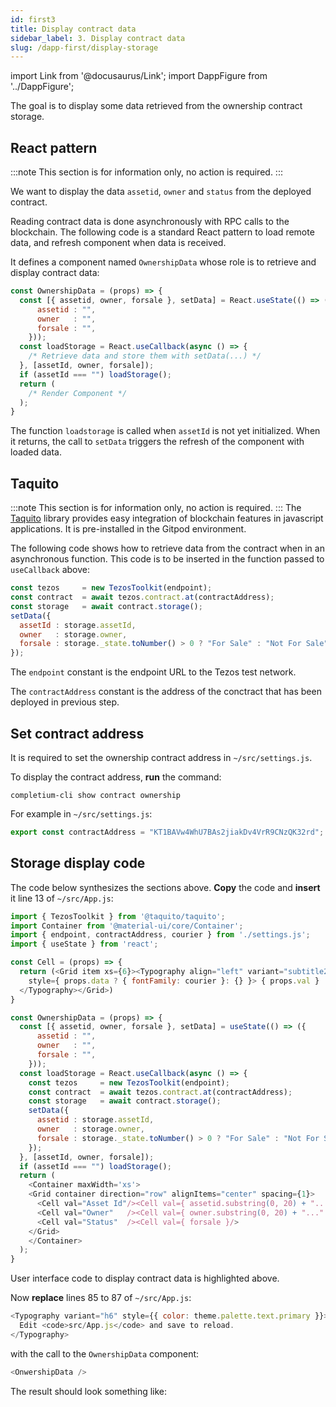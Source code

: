 ```yaml
---
id: first3
title: Display contract data
sidebar_label: 3. Display contract data
slug: /dapp-first/display-storage
---
```

import Link from '@docusaurus/Link';
import DappFigure from '../DappFigure';

The goal is to display some data retrieved from the ownership contract storage.

## React pattern
:::note
This section is for information only, no action is required.
:::

We want to display the data `assetid`, `owner` and `status` from the deployed contract.

Reading contract data is done asynchronously with RPC calls to the blockchain. The following code is a standard React pattern to load  remote data, and refresh component when data is received.

It defines a component named `OwnershipData` whose role is to retrieve and display contract data:

```js
const OwnershipData = (props) => {
  const [{ assetid, owner, forsale }, setData] = React.useState(() => ({
      assetid : "",
      owner   : "",
      forsale : "",
    }));
  const loadStorage = React.useCallback(async () => {
    /* Retrieve data and store them with setData(...) */
  }, [assetId, owner, forsale]);
  if (assetId === "") loadStorage();
  return (
    /* Render Component */
  );
}
```

The function `loadstorage` is called when `assetId` is not yet initialized. When it returns, the call to `setData` triggers the refresh of the component with loaded data.

## Taquito

:::note
This section is for information only, no action is required.
:::
The <a href='https://tezostaquito.io/' target='_blank'>Taquito</a> library provides easy integration of blockchain features in javascript applications. It is pre-installed in the Gitpod environment.

The following code shows how to retrieve data from the contract when in an asynchronous function. This code is to be inserted in the function passed to `useCallback` above:

```js {5-7}
const tezos     = new TezosToolkit(endpoint);
const contract  = await tezos.contract.at(contractAddress);
const storage   = await contract.storage();
setData({
  assetId : storage.assetId,
  owner   : storage.owner,
  forsale : storage._state.toNumber() > 0 ? "For Sale" : "Not For Sale",
});
```

The `endpoint` constant is the endpoint URL to the Tezos test network.

The `contractAddress` constant is the address of the conctract that has been deployed in previous step.

## Set contract address

It is required to set the ownership contract address in `~/src/settings.js`.

To display the contract address, **run** the command:

```
completium-cli show contract ownership
```

For example in `~/src/settings.js`:
```js
export const contractAddress = "KT1BAVw4WhU7BAs2jiakDv4VrR9CNzQK32rd";
```

## Storage display code

The code below synthesizes the sections above.
**Copy** the code and **insert** it line 13 of `~/src/App.js`:

```js {6-10,30-36}
import { TezosToolkit } from '@taquito/taquito';
import Container from '@material-ui/core/Container';
import { endpoint, contractAddress, courier } from './settings.js';
import { useState } from 'react';

const Cell = (props) => {
  return (<Grid item xs={6}><Typography align="left" variant="subtitle2"
    style={ props.data ? { fontFamily: courier }: {} }> { props.val }
  </Typography></Grid>)
}

const OwnershipData = (props) => {
  const [{ assetid, owner, forsale }, setData] = useState(() => ({
      assetid : "",
      owner   : "",
      forsale : "",
    }));
  const loadStorage = React.useCallback(async () => {
    const tezos     = new TezosToolkit(endpoint);
    const contract  = await tezos.contract.at(contractAddress);
    const storage   = await contract.storage();
    setData({
      assetid : storage.assetId,
      owner   : storage.owner,
      forsale : storage._state.toNumber() > 0 ? "For Sale" : "Not For Sale",
    });
  }, [assetId, owner, forsale]);
  if (assetId === "") loadStorage();
  return (
    <Container maxWidth='xs'>
    <Grid container direction="row" alignItems="center" spacing={1}>
      <Cell val="Asset Id"/><Cell val={ assetid.substring(0, 20) + "..." data }/>
      <Cell val="Owner"   /><Cell val={ owner.substring(0, 20) + "..." data }/>
      <Cell val="Status"  /><Cell val={ forsale }/>
    </Grid>
    </Container>
  );
}
```

User interface code to display contract data is highlighted above.

Now **replace** lines 85 to 87 of `~/src/App.js`:

```js
<Typography variant="h6" style={{ color: theme.palette.text.primary }}>
  Edit <code>src/App.js</code> and save to reload.
</Typography>
```

with the call to the `OwnershipData` component:

```js
<OnwershipData />
```

The result should look something like:

<DappFigure img="ownership1.png" width='70%'/>
